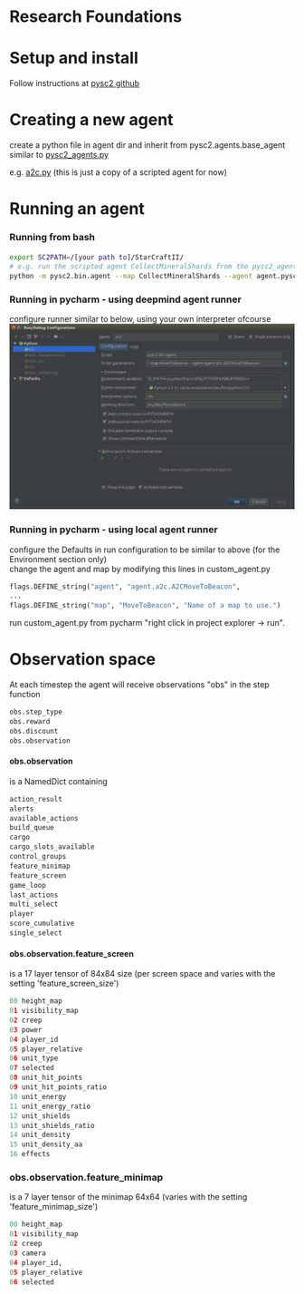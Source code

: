 # Research Foundations

# Setup and install
Follow instructions at [pysc2 github](https://github.com/deepmind/pysc2)

# Creating a new agent
create a python file in agent dir and inherit from pysc2.agents.base_agent similar to [pysc2_agents.py](agent/pysc2_agents.py)

e.g. [a2c.py](agent/a2c.py) (this is just a copy of a scripted agent for now)

# Running an agent
### Running from bash
```bash
export SC2PATH=/[your path to]/StarCraftII/
# e.g. run the scripted agent CollectMineralShards from the pysc2_agents.py file in the agent dir 
python -m pysc2.bin.agent --map CollectMineralShards --agent agent.pysc2_agents.CollectMineralShards
```
### Running in pycharm - using deepmind agent runner
configure runner similar to below, using your own interpreter ofcourse
![run config](images/pycharm_run_config.png)


### Running in pycharm - using local agent runner
configure the Defaults in run configuration to be similar to above 
(for the Environment section only)  
change the agent and map by modifying this lines in custom_agent.py
```python
flags.DEFINE_string("agent", "agent.a2c.A2CMoveToBeacon",
...
flags.DEFINE_string("map", "MoveToBeacon", "Name of a map to use.")
```
run custom_agent.py from pycharm "right click in project explorer -> run". 

# Observation space
At each timestep the agent will receive observations "obs" in the step function  
```python
obs.step_type
obs.reward
obs.discount
obs.observation
```
#### obs.observation 
is a NamedDict containing
```python
action_result
alerts
available_actions
build_queue
cargo
cargo_slots_available
control_groups
feature_minimap
feature_screen
game_loop
last_actions
multi_select
player
score_cumulative
single_select
```

#### obs.observation.feature_screen 
is a 17 layer tensor of 84x84 size (per screen space
and varies with the setting 'feature_screen_size')
```python
00 height_map
01 visibility_map
02 creep
03 power
04 player_id
05 player_relative
06 unit_type
07 selected
08 unit_hit_points
09 unit_hit_points_ratio
10 unit_energy
11 unit_energy_ratio
12 unit_shields
13 unit_shields_ratio
14 unit_density
15 unit_density_aa
16 effects
```

### obs.observation.feature_minimap
is a 7 layer tensor of the minimap 64x64 (varies with the setting 'feature_minimap_size') 
```python
00 height_map
01 visibility_map
02 creep
03 camera
04 player_id,
05 player_relative
06 selected
```